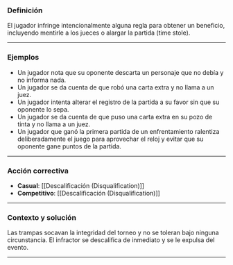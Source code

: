 ### Definición
El jugador infringe intencionalmente alguna regla para obtener un beneficio, incluyendo mentirle a los jueces o alargar la partida (time stole).

---
### Ejemplos
- Un jugador nota que su oponente descarta un personaje que no debía y no informa nada.
- Un jugador se da cuenta de que robó una carta extra y no llama a un juez.
- Un jugador intenta alterar el registro de la partida a su favor sin que su oponente lo sepa.
- Un jugador se da cuenta de que puso una carta extra en su pozo de tinta y no llama a un juez. 
- Un jugador que ganó la primera partida de un enfrentamiento ralentiza deliberadamente el juego para aprovechar el reloj y evitar que su oponente gane puntos de la partida.  

---
### Acción correctiva

- **Casual**: [[Descalificación (Disqualification)]]
- **Competitivo**: [[Descalificación (Disqualification)]]

---
### Contexto y solución
Las trampas socavan la integridad del torneo y no se toleran bajo ninguna circunstancia. El infractor se descalifica de inmediato y se le expulsa del evento.  

---

